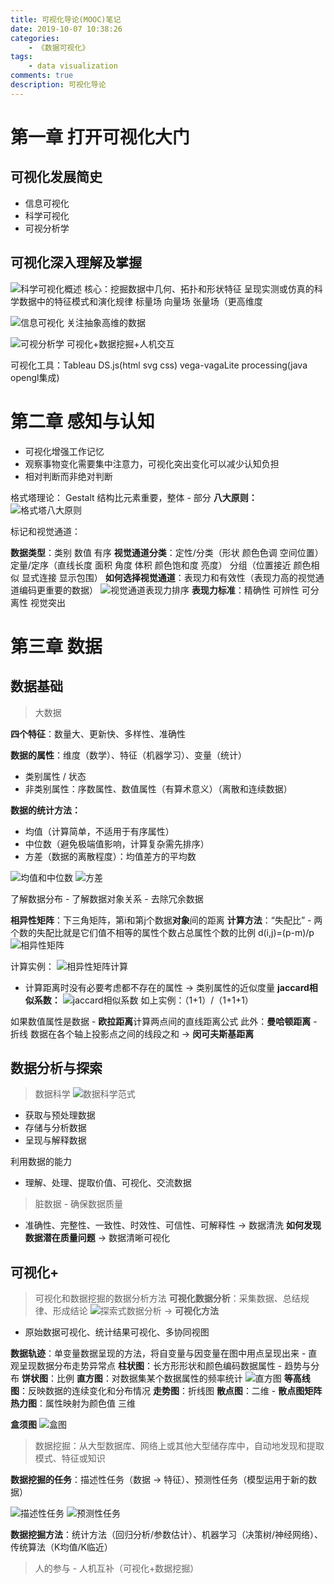 ```yaml
---
title: 可视化导论(MOOC)笔记
date: 2019-10-07 10:38:26
categories:  
    - 《数据可视化》
tags: 
	- data visualization
comments: true
description: 可视化导论
---
```


# 第一章 打开可视化大门

## 可视化发展简史
- 信息可视化
- 科学可视化
- 可视分析学

## 可视化深入理解及掌握
![科学可视化概述](/科学可视化概述.png)
核心：挖掘数据中几何、拓扑和形状特征
呈现实测或仿真的科学数据中的特征模式和演化规律
标量场 向量场 张量场（更高维度

![信息可视化](/信息可视化.png)
关注抽象高维的数据

![可视分析学](/可视分析学.png)
可视化+数据挖掘+人机交互

可视化工具：Tableau DS.js(html svg css) vega-vagaLite processing(java opengl集成)

# 第二章 感知与认知
- 可视化增强工作记忆
- 观察事物变化需要集中注意力，可视化突出变化可以减少认知负担
- 相对判断而非绝对判断

格式塔理论：
Gestalt
结构比元素重要，整体 - 部分
**八大原则：**
![格式塔八大原则](/格式塔八大原则.png)

标记和视觉通道：

**数据类型**：类别 数值 有序 
**视觉通道分类**：定性/分类（形状 颜色色调 空间位置） 定量/定序（直线长度 面积 角度 体积 颜色饱和度 亮度） 分组（位置接近 颜色相似 显式连接 显示包围） 
**如何选择视觉通道**：表现力和有效性（表现力高的视觉通道编码更重要的数据） 
![视觉通道表现力排序](/视觉通道表现力排序.png)
**表现力标准**：精确性 可辨性 可分离性 视觉突出

# 第三章 数据
## 数据基础
> 大数据

**四个特征**：数量大、更新快、多样性、准确性

**数据的属性**：维度（数学）、特征（机器学习）、变量（统计）
- 类别属性 / 状态
- 非类别属性：序数属性、数值属性（有算术意义）（离散和连续数据）

**数据的统计方法：**
- 均值（计算简单，不适用于有序属性）
- 中位数（避免极端值影响，计算复杂需先排序）
- 方差（数据的离散程度）：均值差方的平均数

![均值和中位数](/均值和中位数.png)
![方差](/方差.png)

了解数据分布 - 了解数据对象关系 - 去除冗余数据

**相异性矩阵**：下三角矩阵，第i和第j个数据**对象**间的距离
**计算方法**：“失配比” - 两个数的失配比就是它们值不相等的属性个数占总属性个数的比例 d(i,j)=(p-m)/p
![相异性矩阵](/相异性矩阵.png)

计算实例：
![相异性矩阵计算](/相异性矩阵计算.png)
- 计算距离时没有必要考虑都不存在的属性 -> 类别属性的近似度量
**jaccard相似系数：**
![jaccard相似系数](/jaccard相似系数.png)
如上实例：（1+1）/（1+1+1）

如果数值属性是数据 - **欧拉距离**计算两点间的直线距离公式
此外：**曼哈顿距离** - 折线 数据在各个轴上投影点之间的线段之和
-> **闵可夫斯基距离** 

## 数据分析与探索
> 数据科学
![数据科学范式](/数据科学范式.png)
- 获取与预处理数据
- 存储与分析数据
- 呈现与解释数据

利用数据的能力
- 理解、处理、提取价值、可视化、交流数据

> 脏数据 - 确保数据质量
- 准确性、完整性、一致性、时效性、可信性、可解释性
-> 数据清洗
**如何发现数据潜在质量问题**
-> 数据清晰可视化

## 可视化+
> 可视化和数据挖掘的数据分析方法
**可视化数据分析**：采集数据、总结规律、形成结论
![探索式数据分析](/探索式数据分析.png)
-> **可视化方法**
- 原始数据可视化、统计结果可视化、多协同视图

**数据轨迹**：单变量数据呈现的方法，将自变量与因变量在图中用点呈现出来 - 直观呈现数据分布走势异常点
**柱状图**：长方形形状和颜色编码数据属性 - 趋势与分布
**饼状图**：比例
**直方图**：对数据集某个数据属性的频率统计
![直方图](/直方图.png)
**等高线图**：反映数据的连续变化和分布情况
**走势图**：折线图
**散点图**：二维 - **散点图矩阵**
**热力图**：属性映射为颜色值 三维

**盒须图**
![盒图](/盒图.png)

> 数据挖掘：从大型数据库、网络上或其他大型储存库中，自动地发现和提取模式、特征或知识

**数据挖掘的任务**：描述性任务（数据 -> 特征）、预测性任务（模型运用于新的数据）

![描述性任务](/描述性任务.png)
![预测性任务](/预测性任务.png)

**数据挖掘方法**：统计方法（回归分析/参数估计）、机器学习（决策树/神经网络）、传统算法（K均值/K临近）

> 人的参与 - 人机互补（可视化+数据挖掘）